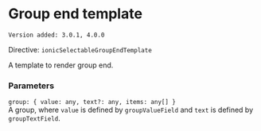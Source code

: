 # Group end template

`Version added: 3.0.1, 4.0.0`

Directive: `ionicSelectableGroupEndTemplate`

A template to render group end.

### Parameters

`group: { value: any, text?: any, items: any[] }`  
A group, where `value` is defined by `groupValueField` and `text` is defined by `groupTextField`.
